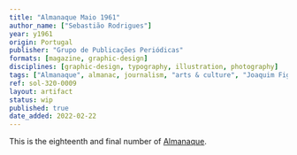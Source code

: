 ```yaml
---
title: "Almanaque Maio 1961"
author_name: ["Sebastião Rodrigues"]
year: y1961
origin: Portugal
publisher: "Grupo de Publicações Periódicas"
formats: [magazine, graphic-design]
disciplines: [graphic-design, typography, illustration, photography]
tags: ["Almanaque", almanac, journalism, "arts & culture", "Joaquim Figueiredo Magalhães"]
ref: sol-320-0009
layout: artifact
status: wip
published: true
date_added: 2022-02-22
---
```


<p>This is the eighteenth and final number of <a class="text cat-link publisher" href="/tags/almanaque/">Almanaque</a>.</p>
